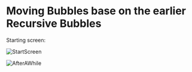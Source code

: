 # Moving Bubbles base on the earlier Recursive Bubbles

Starting screen:

![StartScreen](https://user-images.githubusercontent.com/85346629/124127043-8f9a0380-da7b-11eb-9496-0437189bef30.jpeg)

![AfterAWhile](https://user-images.githubusercontent.com/85346629/124127168-b5270d00-da7b-11eb-8d86-797a082bf44b.jpeg)
